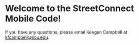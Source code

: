 # Welcome to the StreetConnect Mobile Code!

If you have any questions, please email Keegan Campbell at kfcampbell@scu.edu.